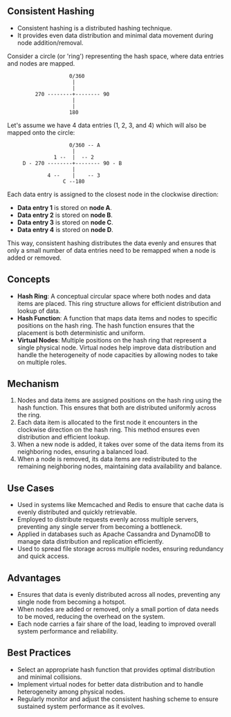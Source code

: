 ## Consistent Hashing
- Consistent hashing is a distributed hashing technique.
- It provides even data distribution and minimal data movement during node addition/removal.

Consider a circle (or 'ring') representing the hash space, where data entries and nodes are mapped.

```
                    0/360
                     |
                     |
         270 --------+-------- 90
                     |
                     |
                    180
```

Let's assume we have 4 data entries (1, 2, 3, and 4) which will also be mapped onto the circle:

```
                    0/360 -- A
                     |
               1 --  |  -- 2
     D - 270 --------+-------- 90 - B
                     |
             4 --    |    -- 3
                  C --180
```

Each data entry is assigned to the closest node in the clockwise direction:

- **Data entry 1** is stored on **node A**.
- **Data entry 2** is stored on **node B**.
- **Data entry 3** is stored on **node C**.
- **Data entry 4** is stored on **node D**.

This way, consistent hashing distributes the data evenly and ensures that only a small number of data entries need to be remapped when a node is added or removed.
    
## Concepts

- **Hash Ring**: A conceptual circular space where both nodes and data items are placed. This ring structure allows for efficient distribution and lookup of data.
- **Hash Function**: A function that maps data items and nodes to specific positions on the hash ring. The hash function ensures that the placement is both deterministic and uniform.
- **Virtual Nodes**: Multiple positions on the hash ring that represent a single physical node. Virtual nodes help improve data distribution and handle the heterogeneity of node capacities by allowing nodes to take on multiple roles.

## Mechanism

1. Nodes and data items are assigned positions on the hash ring using the hash function. This ensures that both are distributed uniformly across the ring.
2. Each data item is allocated to the first node it encounters in the clockwise direction on the hash ring. This method ensures even distribution and efficient lookup.
3. When a new node is added, it takes over some of the data items from its neighboring nodes, ensuring a balanced load.
4. When a node is removed, its data items are redistributed to the remaining neighboring nodes, maintaining data availability and balance.

## Use Cases

- Used in systems like Memcached and Redis to ensure that cache data is evenly distributed and quickly retrievable.
- Employed to distribute requests evenly across multiple servers, preventing any single server from becoming a bottleneck.
- Applied in databases such as Apache Cassandra and DynamoDB to manage data distribution and replication efficiently.
- Used to spread file storage across multiple nodes, ensuring redundancy and quick access.

## Advantages

- Ensures that data is evenly distributed across all nodes, preventing any single node from becoming a hotspot.
- When nodes are added or removed, only a small portion of data needs to be moved, reducing the overhead on the system.
- Each node carries a fair share of the load, leading to improved overall system performance and reliability.

## Best Practices

- Select an appropriate hash function that provides optimal distribution and minimal collisions.
- Implement virtual nodes for better data distribution and to handle heterogeneity among physical nodes.
- Regularly monitor and adjust the consistent hashing scheme to ensure sustained system performance as it evolves.
